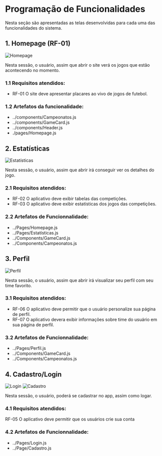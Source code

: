 # Programação de Funcionalidades

Nesta seção são apresentadas as telas desenvolvidas para cada uma das funcionalidades do sistema. 

## 1. Homepage (RF-01)
![Homepage](img/PáginaHome2.png)

Nesta sessão, o usuário, assim que abrir o site verá os jogos que estão acontecendo no momento.
### 1.1 Requisitos atendidos:
* RF-01 O site deve apresentar placares ao vivo de jogos de futebol.

### 1.2 Artefatos da funcionalidade:
* ../components/Campeonatos.js
* ../components/GameCard.js
* ../components/Header.js
* ./pages/Homepage.js


## 2. Estatísticas 
![Estatísticas](img/Estatísticas.png)

Nesta sessão, o usuário, assim que abrir irá conseguir ver os detalhes do jogo.
### 2.1 Requisitos atendidos:
* RF-02	O aplicativo deve exibir tabelas das competições.
* RF-03	O aplicativo deve exibir estatísticas dos jogos das competições.


### 2.2 Artefatos de Funcionnalidade:
* ../Pages/Homepage.js
* ../Pages/Estatísticas.js
* ../Components/GameCard.js
* ../Components/Campeonatos.js


## 3. Perfil
![Perfil](img/Perfil2.png)

Nesta sessão, o usuário, assim que abrir irá visualizar seu perfil com seu time favorito.
### 3.1 Requisitos atendidos:
* RF-06	O aplicativo deve permitir que o usuário personalize sua página de perfil.
* RF-07	O aplicativo devera exibir informações sobre time do usuário em sua página de perfil.


### 3.2 Artefatos de Funcionnalidade:
* ../Pages/Perfil.js
* ../Components/GameCard.js
* ../Components/Campeonatos.js


## 4. Cadastro/Login 
![Login](img/Login2.png) 
![Cadastro](img/Cadastro2.png)

Nesta sessão, o usuário, poderá se cadastrar no app, assim como logar.
### 4.1 Requisitos atendidos:
RF-05	O aplicativo deve permitir que os usuários crie sua conta

### 4.2 Artefatos de Funcionnalidade:
* ../Pages/Login.js
* ../Page/Cadastro.js
  
  
